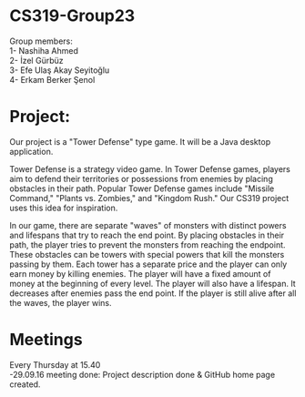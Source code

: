 # CS319-Group23

Group members:  
1- Nashiha Ahmed  
2- İzel Gürbüz   
3- Efe Ulaş Akay Seyitoğlu  
4- Erkam Berker Şenol   

# Project:
Our project is a "Tower Defense" type game. It will be a Java desktop application. 

Tower Defense is a strategy video game. In Tower Defense games, players aim to defend their territories or possessions from enemies by placing obstacles in their path. Popular Tower Defense games include "Missile Command," "Plants vs. Zombies," and "Kingdom Rush." Our CS319 project uses this idea for inspiration. 

In our game, there are separate "waves" of monsters with distinct powers and lifespans that try to reach the end point. By placing obstacles in their path, the player tries to prevent the monsters from reaching the endpoint. These obstacles can be towers with special powers that kill the monsters passing by them. Each tower has a separate price and the player can only earn money by killing enemies. The player will have a fixed amount of money at the beginning of every level. The player will also have a lifespan. It decreases after enemies pass the end point. If the player is still alive after all the waves, the player wins. 


# Meetings
Every Thursday at 15.40  
-29.09.16 meeting done: Project description done & GitHub home page created.
